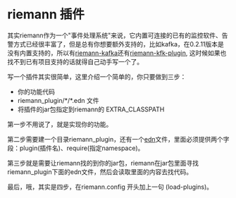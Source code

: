 # riemann 插件

其实riemann作为一个"事件处理系统"来说，它内置可连接的已有的监控软件、告警方式已经很丰富了，但是总有你想要额外支持的，比如kafka，在0.2.11版本是没有内置支持的，所以有[riemann-kafka](https://github.com/pyr/riemann-kafka)还有[riemann-kfk-plugin](https://github.com/yaiba/riemann-kfk-plugin), 这时候如果也找不到已有项目支持的话就得自己动手写一个了。

写一个插件其实很简单，这里介绍一个简单的，你只要做到三步：

* 你的功能代码
* riemann_plugin/\*/\*.edn 文件
* 将插件的jar包指定到riemann的 EXTRA_CLASSPATH

第一步不用说了，就是实现你的功能。

第二步需要建一个目录riemann_plugin，还有一个[edn](https://github.com/edn-format/edn)文件，里面必须提供两个字段：plugin(插件名)、require(指定namespace)。

第三步就是需要让riemann找的到你的jar包，riemann在jar包里面寻找riemann_plugin下面的edn文件，然后会读取里面的内容去找代码。

最后，哦，其实是四步，在riemann.config 开头加上一句 (load-plugins)。